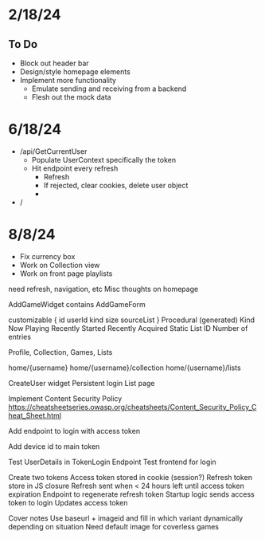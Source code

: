 # 2/18/24

## To Do

- Block out header bar
- Design/style homepage elements
- Implement more functionality
  - Emulate sending and receiving from a backend
  - Flesh out the mock data

# 6/18/24

- /api/GetCurrentUser
  - Populate UserContext specifically the token
  - Hit endpoint every refresh
    - Refresh 
    - If rejected, clear cookies, delete user object
    - 
- /

# 8/8/24

- Fix currency box
- Work on Collection view
- Work on front page playlists


need refresh, navigation, etc
Misc thoughts on homepage

AddGameWidget contains AddGameForm

customizable
  {
    id
    userId
    kind
    size
    sourceList
  }
  Procedural (generated)
    Kind
      Now Playing
      Recently Started
      Recently Acquired
  Static
    List ID
    Number of entries

Profile, Collection, Games, Lists

home/{username}
home/{username}/collection
home/{username}/lists

CreateUser widget
Persistent login
List page

Implement Content Security Policy
https://cheatsheetseries.owasp.org/cheatsheets/Content_Security_Policy_Cheat_Sheet.html

Add endpoint to login with access token

Add device id to main token

Test UserDetails in TokenLogin Endpoint
Test frontend for login

Create two tokens
  Access token stored in cookie (session?)
  Refresh token store in JS closure
    Refresh sent when < 24 hours left until access token expiration
  Endpoint to regenerate refresh token
  Startup logic sends access token to login
    Updates access token

Cover notes
Use baseurl + imageid and fill in which variant dynamically depending on situation
Need default image for coverless games